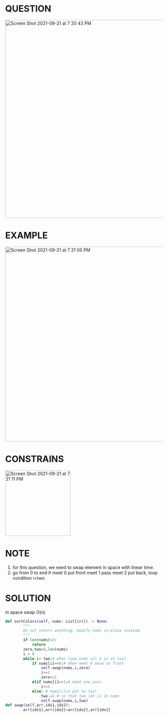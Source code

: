 # QUESTION
<img width="631" alt="Screen Shot 2021-09-21 at 7 20 43 PM" src="https://user-images.githubusercontent.com/64442606/134260211-0e04f07b-9396-4d95-b9dd-d86ec7693305.png">

# EXAMPLE
<img width="621" alt="Screen Shot 2021-09-21 at 7 21 00 PM" src="https://user-images.githubusercontent.com/64442606/134260226-531ef2ce-8846-4f65-8ae3-97ad43596156.png">

# CONSTRAINS
<img width="209" alt="Screen Shot 2021-09-21 at 7 21 11 PM" src="https://user-images.githubusercontent.com/64442606/134260243-d355f030-3bce-4ebb-907d-d13497abe1d8.png">

# NOTE
1. for this question, we need to swap element in space with linear time. 
2. go from 0 to end if meet 0 put front meet 1 pass meet 2 put back, loop condition i<two
                                                                                        
# SOLUTION
in space swap O(n)
```python
def sortColors(self, nums: List[int]) -> None:
        """
        Do not return anything, modify nums in-place instead.
        """
        if len(nums)<2:
            return
        zero,two=0,len(nums)
        i = 0
        while i< two:# when loop ends all 2 is at tail
            if nums[i]==0:# when meet 0 move to front
                self.swap(nums,i,zero)
                i+=1
                zero+=1
            elif nums[i]==1:# meet one pass
                i+=1
            else: # nums[i]=2 put to tail
                two-=1 # so that two idx is in nums
                self.swap(nums,i,two)
def swap(self,arr,idx1,idx2):
        arr[idx1],arr[idx2]=arr[idx2],arr[idx1]
```

